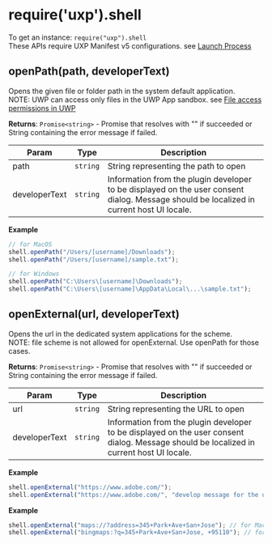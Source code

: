 
<a name="shell" id="shell"></a>

# require('uxp').shell
To get an instance: `require("uxp").shell`<br/>
These APIs require UXP Manifest v5 configurations. see [Launch Process](https://developer.adobe.com/photoshop/uxp/2022/guides/uxp_guide/uxp-misc/manifest-v5/#launch-process)



<a name="shell-openpath" id="shell-openpath"></a>

## openPath(path, developerText)
Opens the given file or folder path in the system default application.<br/>
NOTE: UWP can access only files in the UWP App sandbox. see [File access permissions in UWP](https://docs.microsoft.com/en-us/windows/uwp/files/file-access-permissions)

**Returns**: `Promise<string>` - Promise that resolves with "" if succeeded or String containing the error message if failed.  

| Param | Type | Description |
| --- | --- | --- |
| path | `string` | String representing the path to open |
| developerText | `string` | Information from the plugin developer to be displayed on the user consent dialog. Message should be localized in current host UI locale. |

**Example**  
```js
// for MacOS
shell.openPath("/Users/[username]/Downloads");
shell.openPath("/Users/[username]/sample.txt");

// for Windows
shell.openPath("C:\Users\[username]\Downloads");
shell.openPath("C:\Users\[username]\AppData\Local\...\sample.txt");
```


<a name="shell-openexternal" id="shell-openexternal"></a>

## openExternal(url, developerText)
Opens the url in the dedicated system applications for the scheme.<br/>
NOTE: file scheme is not allowed for openExternal. Use openPath for those cases.

**Returns**: `Promise<string>` - Promise that resolves with "" if succeeded or String containing the error message if failed.  

| Param | Type | Description |
| --- | --- | --- |
| url | `string` | String representing the URL to open |
| developerText | `string` | Information from the plugin developer to be displayed on the user consent dialog. Message should be localized in current host UI locale. |

**Example**  
```js
shell.openExternal("https://www.adobe.com/");
shell.openExternal("https://www.adobe.com/", "develop message for the user consent dialog");
```
**Example**  
```js
shell.openExternal("maps://?address=345+Park+Ave+San+Jose"); // for MacOS
shell.openExternal("bingmaps:?q=345+Park+Ave+San+Jose, +95110"); // for Windows
```

  